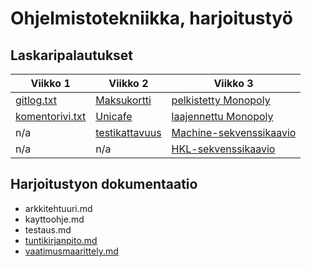 # Ohjelmistotekniikka, harjoitustyö
## Laskaripalautukset
Viikko 1 | Viikko 2 | Viikko 3
-------- | -------- | --------
[gitlog.txt](https://github.com/laaksoma/ot-harjoitustyo/blob/master/laskarit/gitlog.txt) | [Maksukortti](https://github.com/laaksoma/ot-harjoitustyo/tree/master/laskarit/viikko2/Maksukortti) | [pelkistetty Monopoly](https://github.com/laaksoma/ot-harjoitustyo/blob/master/laskarit/viikko3/pelkistetty%20luokkakaavio.png)
[komentorivi.txt](https://github.com/laaksoma/ot-harjoitustyo/blob/master/laskarit/komentorivi.txt) | [Unicafe](https://github.com/laaksoma/ot-harjoitustyo/tree/master/laskarit/viikko2/Unicafe) | [laajennettu Monopoly](https://github.com/laaksoma/ot-harjoitustyo/blob/master/laskarit/viikko3/laajennettu%20luokkakaavio.png)
n/a | [testikattavuus](https://github.com/laaksoma/ot-harjoitustyo/blob/master/laskarit/viikko2/jacoco_report_screenshot.png) | [Machine-sekvenssikaavio](https://github.com/laaksoma/ot-harjoitustyo/blob/master/laskarit/viikko3/sekvenssikaavio1.png)
n/a | n/a | [HKL-sekvenssikaavio](https://github.com/laaksoma/ot-harjoitustyo/blob/master/laskarit/viikko3/sekvenssikaavio2.png)

## Harjoitustyon dokumentaatio
* arkkitehtuuri.md
* kayttoohje.md
* testaus.md
* [tuntikirjanpito.md](https://github.com/laaksoma/ot-harjoitustyo/blob/master/dokumentointi/tuntikirjanpito.md)
* [vaatimusmaarittely.md](https://github.com/laaksoma/ot-harjoitustyo/blob/master/dokumentointi/vaatimuusmaarittely.md)
